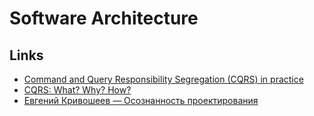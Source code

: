 # Software Architecture

## Links

- [Command and Query Responsibility Segregation (CQRS) in practice](https://blog.byndyu.ru/2014/07/command-and-query-responsibility.html)
- [CQRS: What? Why? How?](https://sderosiaux.medium.com/cqrs-what-why-how-945543482313)
- [Евгений Кривошеев — Осознанность проектирования](https://youtu.be/6m4XPje76WU)
